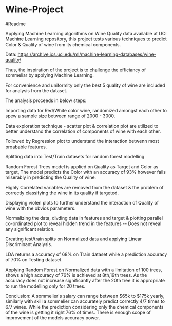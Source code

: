 # Wine-Project

#Readme

Applying Machine Learning algorithms on Wine Quality data available at UCI Machine Learning repository, this project tests various techniques to predict Color & Quality of wine from its chemical components.

Data: https://archive.ics.uci.edu/ml/machine-learning-databases/wine-quality/

Thus, the inspiration of the project is to challenge the efficiancy of sommeliar by applying Machine Learning.

For convenience and uniformity only the best 5 quality of wine are included for analysis from the dataset.


The analysis proceeds in below steps:

Importing data for Red/White color wine, randomized amongst each other to spew a sample size between range of 2000 - 3000.

Data exploration technique - scatter plot & correlation plot are utilized to better understand the correlation of components of wine with each other.

Followed by Regression plot to understand the interaction betwenn most proabable features.

Splitting data into Test/Train datasets for random forest modelling

Random Forest Trees model is applied on Quality as Target and Color as target, The model predicts the Color with an accuracy of 93% however fails miserably in predicting the Quality of wine.

Highly Correlated variables are removed from the dataset & the problem of correctly classifying the wine in its quality if targeted.

Displaying violen plots to further understand the interaction of Quality of wine with the obvios parameters.

Normalizing the data, divding data in features and target & plotting parallel co-ordinated plot to reveal hidden trend in the features -- Does not reveal any significant relation.

Creating test/train splits on Normalized data and applying Linear Discriminant Analysis.

LDA returns a accuracy of 68% on Train dataset while a prediction accuracy of 70% on Testing dataset.

Applying Random Forest on Normalized data with a limitation of 100 trees, shows a high accuracy of 76% is achieved at 8th,19th trees. As the accuracy does not increase significantly after the 20th tree it is appropriate to run the modelling only for 20 trees.


Conclusion:
A sommelier's salary can range between $65k to $175k yearly, similarly with skill a sommelier can accurately predict correctly 4/7 times to 6/7 wines. While the prediction considering only the chemical components of the wine is getting it right 76% of times.
There is enough scope of improvement of the models accuracy power.

